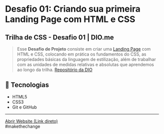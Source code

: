 # Desafio 01: Criando sua primeira Landing Page com HTML e CSS
## Trilha de CSS - Desafio 01 | DIO.me
> Esse **Desafio de Projeto** consiste em criar uma [Landing Page](https://pt.wikipedia.org/wiki/Landing_page) com HTML e CSS, colocando em prática os fundamentos do CSS, as propriedades básicas da linguagem de estilização, além de trabalhar com as unidades de medidas relativas e absolutas que aprendemos ao longo da trilha. [Repositório da DIO](https://github.com/digitalinnovationone/trilha-css-desafio-01)  


## 🔧 Tecnologias

- HTML5
- CSS3
- Git e GitHub
----------
[Abrir Website (Link direto)](https://yomarcoslinss.github.io/bootcamp-ntt-data-diversidade-em-tech/Desafios%20de%20Projeto/trilha-css-desafio-01/index.html)  
#makethechange
